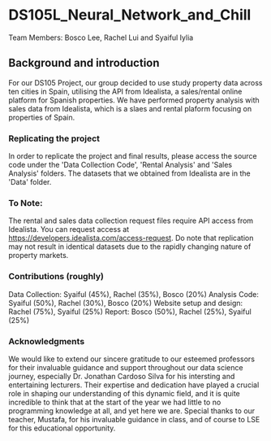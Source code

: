# DS105L_Neural_Network_and_Chill
Team Members: Bosco Lee, Rachel Lui and Syaiful Iylia

## Background and introduction
For our DS105 Project, our group decided to use study property data across ten cities in Spain, utilising the API from Idealista, a sales/rental online platform for Spanish properties. We have performed property analysis with sales data from Idealista, which is a slaes and rental plaform focusing on properties of Spain.

### Replicating the project
In order to replicate the project and final results, please access the source code under the 'Data Collection Code', 'Rental Analysis' and 'Sales Analysis' folders. The datasets that we obtained from Idealista are in the 'Data' folder.

### To Note:
The rental and sales data collection request files require API access from Idealista. You can request access at https://developers.idealista.com/access-request. Do note that replication may not result in identical datasets due to the rapidly changing nature of property markets.

### Contributions (roughly)
Data Collection: Syaiful (45%), Rachel (35%), Bosco (20%)
Analysis Code: Syaiful (50%), Rachel (30%), Bosco (20%)
Website setup and design: Rachel (75%), Syaiful (25%)
Report: Bosco (50%), Rachel (25%), Syaiful (25%)

### Acknowledgments
We would like to extend our sincere gratitude to our esteemed professors for their invaluable guidance and support throughout our data science journey, especially Dr. Jonathan Cardoso Silva for his intersting and entertaining lecturers. Their expertise and dedication have played a crucial role in shaping our understanding of this dynamic field, and it is quite incredible to think that at the start of the year we had little to no programming knowledge at all, and yet here we are. Special thanks to our teacher, Mustafa, for his invaluable guidance in class, and of course to LSE for this educational opportunity.
